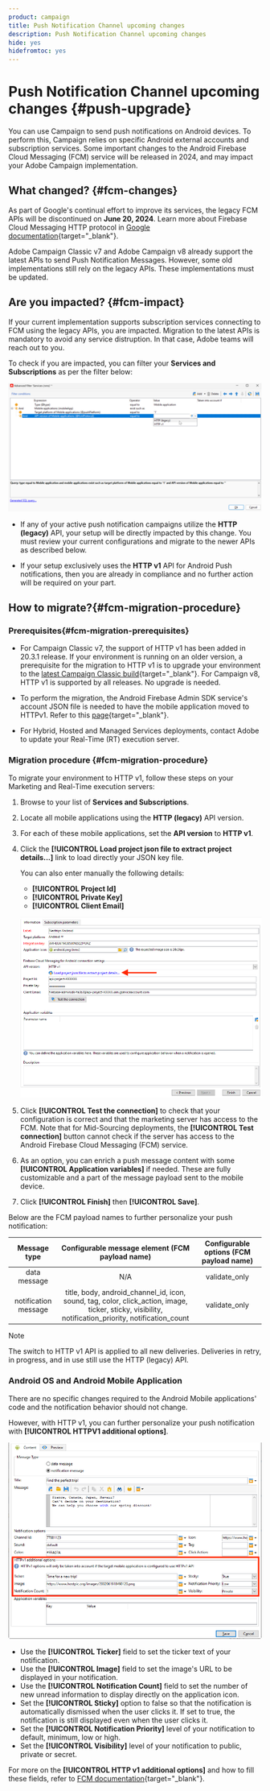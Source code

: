 ```yaml
---
product: campaign
title: Push Notification Channel upcoming changes
description: Push Notification Channel upcoming changes
hide: yes
hidefromtoc: yes
---
```

# Push Notification Channel upcoming changes {#push-upgrade}

You can use Campaign to send push notifications on Android devices. To perform this, Campaign relies on specific Android external accounts and subscription services. Some important changes to the Android Firebase Cloud Messaging (FCM) service will be released in 2024, and may impact your Adobe Campaign implementation.

## What changed? {#fcm-changes}

As part of Google's continual effort to improve its services, the legacy FCM APIs will be discontinued on **June 20, 2024**. Learn more about Firebase Cloud Messaging HTTP protocol in [Google documentation](https://firebase.google.com/docs/cloud-messaging/http-server-ref){target="_blank"}.

Adobe Campaign Classic v7 and Adobe Campaign v8 already support the latest APIs to send Push Notification Messages. However, some old implementations still rely on the legacy APIs. These implementations must be updated.

## Are you impacted? {#fcm-impact}

If your current implementation supports subscription services connecting to FCM using the legacy APIs, you are impacted. Migration to the latest APIs is mandatory to avoid any service distruption. In that case, Adobe teams will reach out to you.

To check if you are impacted, you can filter your **Services and Subscriptions** as per the filter below:

![](assets/filter-services-fcm.png)


* If any of your active push notification campaigns utilize the **HTTP (legacy)** API, your setup will be directly impacted by this change. You must review your current configurations and migrate to the newer APIs as described below.

* If your setup exclusively uses the **HTTP v1** API for Android Push notifications, then you are already in compliance and no further action will be required on your part.

## How to migrate?{#fcm-migration-procedure}

### Prerequisites{#fcm-migration-prerequisites}

* For Campaign Classic v7, the support of HTTP v1 has been added in 20.3.1 release. If your environment is running on an older version, a prerequisite for the migration to HTTP v1 is to upgrade your environment to the [latest Campaign Classic build](https://experienceleague.adobe.com/docs/campaign-classic/using/release-notes/latest-release.html){target="_blank"}. For Campaign v8, HTTP v1 is supported by all releases. No upgrade is needed.

* To perform the migration, the Android Firebase Admin SDK service's account JSON file is needed to have the mobile application moved to HTTPv1. Refer to this [page](https://firebase.google.com/docs/admin/setup#initialize-sdk){target="_blank"}.

* For Hybrid, Hosted and Managed Services deployments, contact Adobe to update your Real-Time (RT) execution server. 

### Migration procedure {#fcm-migration-procedure}

To migrate your environment to HTTP v1, follow these steps on your Marketing and Real-Time execution servers:

1. Browse to your list of **Services and Subscriptions**.

1. Locate all mobile applications using the **HTTP (legacy)** API version.

1. For each of these mobile applications, set the **API version** to **HTTP v1**.

1. Click the **[!UICONTROL Load project json file to extract project details...]** link to load directly your JSON key file.

   You can also enter manually the following details:
      * **[!UICONTROL Project Id]**
      * **[!UICONTROL Private Key]**
      * **[!UICONTROL Client Email]**

   ![](assets/android-http-v1-config.png)

1. Click **[!UICONTROL Test the connection]** to check that your configuration is correct and that the marketing server has access to the FCM. Note that for Mid-Sourcing deployments, the **[!UICONTROL Test connection]** button cannot check if the server has access to the Android Firebase Cloud Messaging (FCM) service.

1. As an option, you can enrich a push message content with some **[!UICONTROL Application variables]** if needed. These are fully customizable and a part of the message payload sent to the mobile device. 

1. Click **[!UICONTROL Finish]** then **[!UICONTROL Save]**. 

Below are the FCM payload names to further personalize your push notification:

| Message type | Configurable message element (FCM payload name) |  Configurable options (FCM payload name) |
|:-:|:-:|:-:|
| data message  | N/A  | validate_only  |
| notification message |  title, body, android_channel_id, icon, sound, tag, color, click_action, image, ticker, sticky, visibility, notification_priority, notification_count <br> | validate_only |


>[!NOTE]
>
>The switch to HTTP v1 API is applied to all new deliveries. Deliveries in retry, in progress, and in use still use the HTTP (legacy) API.

### Android OS and Android Mobile Application

There are no specific changes required to the Android Mobile applications' code and the notification behavior should not change.


However, with HTTP v1, you can further personalize your push notification with **[!UICONTROL HTTPV1 additional options]**.

![](assets/android-push-additional-options.png)


   * Use the **[!UICONTROL Ticker]** field to set the ticker text of your notification.
   * Use the **[!UICONTROL Image]** field to set the image's URL to be displayed in your notification.
   * Use the **[!UICONTROL Notification Count]** field to set the number of new unread information to display directly on the application icon.
   * Set the **[!UICONTROL Sticky]** option to false so that the notification is automatically dismissed when the user clicks it. If set to true, the notification is still displayed even when the user clicks it.
   * Set the **[!UICONTROL Notification Priority]** level of your notification to default, minimum, low or high. 
   * Set the **[!UICONTROL Visibility]** level of your notification to public, private or secret. 

   For more on the **[!UICONTROL HTTP v1 additional options]** and how to fill these fields, refer to [FCM documentation](https://firebase.google.com/docs/reference/fcm/rest/v1/projects.messages#androidnotification){target="_blank"}.

